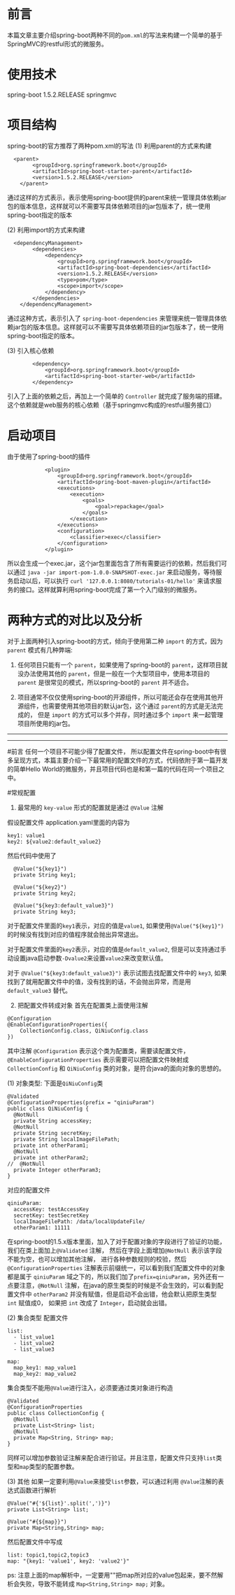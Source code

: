 # 前言
本篇文章主要介绍spring-boot两种不同的`pom.xml`的写法来构建一个简单的基于SpringMVC的restful形式的微服务。

# 使用技术
spring-boot  1.5.2.RELEASE
springmvc


# 项目结构
spring-boot的官方推荐了两种pom.xml的写法
(1) 利用parent的方式来构建
```
  <parent>
        <groupId>org.springframework.boot</groupId>
        <artifactId>spring-boot-starter-parent</artifactId>
        <version>1.5.2.RELEASE</version>
    </parent>
```
通过这样的方式表示，表示使用spring-boot提供的parent来统一管理具体依赖jar包的版本信息，这样就可以不需要写具体依赖项目的jar包版本了，统一使用spring-boot指定的版本

(2) 利用import的方式来构建
```
  <dependencyManagement>
        <dependencies>
            <dependency>
                <groupId>org.springframework.boot</groupId>
                <artifactId>spring-boot-dependencies</artifactId>
                <version>1.5.2.RELEASE</version>
                <type>pom</type>
                <scope>import</scope>
            </dependency>
        </dependencies>
    </dependencyManagement>
```
通过这种方式，表示引入了 `spring-boot-dependencies` 来管理来统一管理具体依赖jar包的版本信息。这样就可以不需要写具体依赖项目的jar包版本了，统一使用spring-boot指定的版本。

(3) 引入核心依赖
```
        <dependency>
            <groupId>org.springframework.boot</groupId>
            <artifactId>spring-boot-starter-web</artifactId>
        </dependency>
```
引入了上面的依赖之后，再加上一个简单的 `Controller` 就完成了服务端的搭建。这个依赖就是web服务的核心依赖（基于springmvc构成的restful服务接口）

# 启动项目
由于使用了spring-boot的插件
```
            <plugin>
                <groupId>org.springframework.boot</groupId>
                <artifactId>spring-boot-maven-plugin</artifactId>
                <executions>
                    <execution>
                        <goals>
                            <goal>repackage</goal>
                        </goals>
                    </execution>
                </executions>
                <configuration>
                    <classifier>exec</classifier>
                </configuration>
            </plugin>
```
所以会生成一个exec.jar，这个jar包里面包含了所有需要运行的依赖，然后我们可以通过 `java -jar import-pom-1.0.0-SNAPSHOT-exec.jar` 来启动服务，等待服务启动以后，可以执行 `curl '127.0.0.1:8080/tutorials-01/hello'` 来请求服务的接口。这样就算利用spring-boot完成了第一个入门级别的微服务。

# 两种方式的对比以及分析
对于上面两种引入spring-boot的方式，倾向于使用第二种 `import` 的方式，因为 `parent` 模式有几种弊端:

1. 任何项目只能有一个 `parent`，如果使用了spring-boot的 `parent`，这样项目就没办法使用其他的 `parent`，但是一般在一个大型项目中，使用本项目的 `parent` 是很常见的模式，所以spring-boot的 `parent` 并不适合。

2. 项目通常不仅仅使用spring-boot的开源组件，所以可能还会存在使用其他开源组件，也需要使用其他项目的默认jar包，这个通过 `parent`的方式是无法完成的， 但是 `import` 的方式可以多个并存，同时通过多个 `import` 来一起管理项目所使用的jar包。


-----------------------------------------------
-----------------------------------------------
#前言
任何一个项目不可能少得了配置文件， 所以配置文件在spring-boot中有很多呈现方式，本篇主要介绍一下最常用的配置文件的方式，代码依附于第一篇开发的简单Hello World的微服务，并且项目代码也是和第一篇的代码在同一个项目之中。

#常规配置
1. 最常用的 `key-value` 形式的配置就是通过 `@Value` 注解

假设配置文件 application.yaml里面的内容为
```
key1: value1
key2: ${value2:default_value2}
```

然后代码中使用了
```
  @Value("${key1}")
  private String key1;

  @Value("${key2}")
  private String key2;

  @Value("${key3:default_value3}")
  private String key3;
```

对于配置文件里面的`key1`表示，对应的值是`value1`, 如果使用`@Value("${key1}")` 的时候没有找到对应的值程序就会抛出异常退出。

对于配置文件里面的`key2`表示，对应的值是`default_value2`, 但是可以支持通过手动设置java启动参数`-Dvalue2`来设置`value2`来改变默认值。

对于 `@Value("${key3:default_value3}")` 表示试图去找配置文件中的 `key3`, 如果找到了就用配置文件中的值，没有找到的话，不会抛出异常，而是用 `default_value3` 替代。

2. 把配置文件转成对象
首先在配置类上面使用注解
```
@Configuration
@EnableConfigurationProperties({
    CollectionConfig.class, QiNiuConfig.class
})
```
其中注解 `@Configuration` 表示这个类为配置类，需要读配置文件，`@EnableConfigurationProperties` 表示需要可以把配置文件映射成 `CollectionConfig` 和 `QiNiuConfig` 类的对象，是符合java的面向对象的思想的。

(1) 对象类型: 下面是`QiNiuConfig`类
```
@Validated
@ConfigurationProperties(prefix = "qiniuParam")
public class QiNiuConfig {
  @NotNull
  private String accessKey;
  @NotNull
  private String secretKey;
  private String localImageFilePath;
  private int otherParam1;
  @NotNull
  private int otherParam2;
//  @NotNull
  private Integer otherParam3;
}
```
对应的配置文件
```
qiniuParam:
  accessKey: testAccessKey
  secretKey: testSecretKey
  localImageFilePath: /data/localUpdateFile/
  otherParam1: 11111
```
在spring-boot的1.5.x版本里面，加入了对于配置对象的字段进行了验证的功能，我们在类上面加上`@Validated` 注解， 然后在字段上面增加`@NotNull` 表示该字段不能为空，也可以增加其他注解， 进行各种参数规则的校验，然后`@ConfigurationProperties` 注解表示前缀统一，可以看到我们配置文件中的对象都是属于 `qiniuParam` 域之下的，所以我们加了`prefix=qiniuParam`，另外还有一点要注意，`@NotNull` 注解，在java的原生类型的时候是不会生效的，可以看到配置文件中 `otherParam2` 并没有赋值，但是启动不会出错，他会默认把原生类型 `int` 赋值成0， 如果把 `int` 改成了 `Integer`，启动就会出错。

(2) 集合类型
配置文件
```
list:
  - list_value1
  - list_value2
  - list_value3

map:
  map_key1: map_value1
  map_key2: map_value2
```
集合类型不能用`@Value`进行注入，必须要通过类对象进行构造
```
@Validated
@ConfigurationProperties
public class CollectionConfig {
  @NotNull
  private List<String> list;
  @NotNull
  private Map<String, String> map;
}
```
同样可以增加参数验证注解来配合进行验证。并且注意，配置文件只支持`list`类型和`map`类型的配置参数。

(3) 其他
如果一定要利用`@Value`来接受`list`参数，可以通过利用 `@Value`注解的表达式函数进行解析
```
@Value("#{'${list}'.split(',')}")
private List<String> list;

@Value("#{${map}}")  
private Map<String,String> map;
```
然后配置文件中写成
```
list: topic1,topic2,topic3
map: "{key1: 'value1', key2: 'value2'}"
```
ps: 注意上面的map解析中，一定要用""把map所对应的value包起来，要不然解析会失败，导致不能转成 `Map<String,String> map;` 对象。
